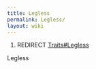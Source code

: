 ```yaml
---
title: Legless
permalink: Legless/
layout: wiki
---
```


1.  REDIRECT [Traits\#Legless](/keeperrl_wiki/Traits#Legless "wikilink")

Legless
